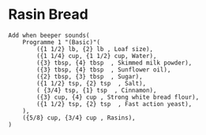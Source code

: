 Rasin Bread
===========

    Add when beeper sounds(
        Programme 1 "(Basic)"(
            ({1 1/2} lb, {2} lb , Loaf size),
            ({1 1/4} cup, {1 1/2} cup, Water),
            ({3} tbsp, {4} tbsp  , Skimmed milk powder),
            ({3} tbsp, {4} tbsp  , Sunflower oil),
            ({2} tbsp, {3} tbsp  , Sugar),
            ({1 1/2} tsp, {2} tsp  , Salt),
            ( {3/4} tsp, {1} tsp  , Cinnamon),
            ({3} cup, {4} cup , Strong white bread flour),
            ({1 1/2} tsp, {2} tsp  , Fast action yeast),
        ),
        ({5/8} cup, {3/4} cup , Rasins),
    )

